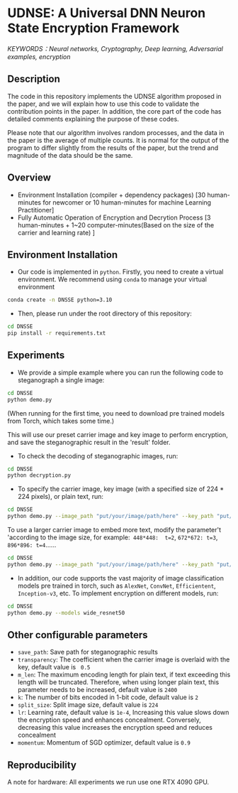 # UDNSE: A Universal DNN Neuron State Encryption Framework

*KEYWORDS：Neural networks, Cryptography, Deep learning, Adversarial examples, encryption*


## Description

The code in this repository implements the UDNSE algorithm proposed in the paper, and we will explain how to use this code to validate the contribution points in the paper. In addition, the core part of the code has detailed comments explaining the purpose of these codes.


Please note that our algorithm involves random processes, and the data in the paper is the average of multiple counts. It is normal for the output of the program to differ slightly from the results of the paper, but the trend and magnitude of the data should be the same.

## Overview

- Environment Installation (compiler + dependency packages) [30 human-minutes for newcomer or 10 human-minutes for machine Learning Practitioner]
- Fully Automatic Operation of Encryption and Decrytion Process [3 human-minutes + 1~20 computer-minutes(Based on the size of the carrier and learning rate) ]

## Environment Installation

- Our code is implemented in `python`. Firstly, you need to create a virtual environment. We recommend using `conda` to manage your virtual environment

```bash
conda create -n DNSSE python=3.10
```

- Then, please run under the root directory of this repository:

```bash
cd DNSSE
pip install -r requirements.txt
```

## Experiments

- We provide a simple example where you can run the following code to steganograph a single image:

```bash
cd DNSSE
python demo.py
```
(When running for the first time, you need to download pre trained models from Torch, which takes some time.)

This will use our preset carrier image and key image to perform encryption, and save the steganographic result in the 'result' folder.

- To check the decoding of steganographic images, run:

```bash
cd DNSSE
python decryption.py
```

- To specify the carrier image, key image (with a specified size of 224 * 224 pixels), or plain text, run:

```bash
cd DNSSE
python demo.py --image_path "put/your/image/path/here" --key_path "put/your/image/path/here" --text “Put your massage here”
```

To use a larger carrier image to embed more text, modify the parameter't 'according to the image size, for example:` 448*448:  t=2`, `672*672: t=3`, `896*896: t=4`......

```bash
cd DNSSE
python demo.py --image_path "put/your/image/path/here" --key_path "put/your/image/path/here" --text “Put your massage here” --t 4
```

- In addition, our code supports the vast majority of image classification models pre trained in torch, such as `AlexNet`, `ConvNet`, `Efficientent`, `Inception-v3`, etc. To implement encryption on different models, run:

```bash
cd DNSSE
python demo.py --models wide_resnet50
```

## Other configurable parameters

- `save_path`: Save path for steganographic results
- `transparency`: The coefficient when the carrier image is overlaid with the key, default value is ` 0.5`
- `m_len`: The maximum encoding length for plain text, if text exceeding this length will be truncated. Therefore, when using longer plain text, this parameter needs to be increased, default value is `2400`
- `k`: The number of bits encoded in 1-bit code, default value is `2`
- `split_size`: Split image size, default value is `224`
- `lr`: Learning rate, default value is `1e-4`, Increasing this value slows down the encryption speed and enhances concealment. Conversely, decreasing this value increases the encryption speed and reduces concealment
- `momentum`: Momentum of SGD optimizer, default value is `0.9`

## Reproducibility
A note for hardware: All experiments we run use one RTX 4090 GPU.
